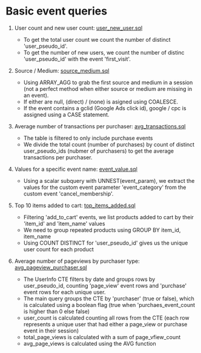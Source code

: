 # Basic event queries

1. User count and new user count: [user_new_user.sql](user_new_user.sql)
   - To get the total user count we count the number of distinct 'user_pseudo_id'.
   - To get the number of new users, we count the number of distinc 'user_pseudo_id' with the event 'first_visit'.

2. Source / Medium: [source_medium.sql](source_medium.sql)
   - Using ARRAY_AGG to grab the first source and medium in a session (not a perfect method when either source or medium are missing in an event).
   - If either are null, (direct) / (none) is asigned using COALESCE.
   - If the event contains a gclid (Google Ads click id), google / cpc is assigned using a CASE statement.

4. Average number of transactions per purchaser: [avg_transactions.sql](avg_transactions.sql)
   - The table is filtered to only include purchase events
   - We divide the total count (number of purchases) by count of distinct user_pseudo_ids (nubmer of purchasers) to get the average transactions per purchaser.

4. Values for a specific event name: [event_value.sql](event_value.sql)
   - Using a scalar subquery with UNNEST(event_param), we extract the values for the custom event parameter 'event_category' from the custom event 'cancel_membership'.

5. Top 10 items added to cart: [top_items_added.sql](top_items_added.sql) 
   - Filtering 'add_to_cart' events, we list products added to cart by their 'item_id' and 'item_name' values
   - We need to group repeated products using GROUP BY item_id, item_name
   - Using COUNT DISTINCT for 'user_pseudo_id' gives us the unique user count for each product

6. Average number of pageviews by purchaser type: [avg_pageview_purchaser.sql](avg_pageview_purchaser.sql)
   - The UserInfo CTE filters by date and groups rows by user_pseudo_id, counting 'page_view' event rows and 'purchase' event rows for each unique user.
   - The main query groups the CTE by 'purchaser' (true or false), which is calculated using a boolean flag (true when 'purchaes_event_count is higher than 0 else false)
   - user_count is calculated counting all rows from the CTE (each row represents a unique user that had either a page_view or purchase event in their session)
   - total_page_views is calculated with a sum of page_vfiew_count
   - avg_page_views is calculated using the AVG function
